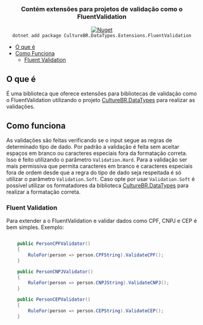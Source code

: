 
<a href="https://github.com/FernandoDona/culturebr-datatypes"></a>

<div align="center">

### Contém extensões para projetos de validação como o FluentValidation
<a href="https://www.nuget.org/packages/CultureBR.DataTypes"><img alt="Nuget" src="https://img.shields.io/nuget/v/CultureBR.DataTypes.Extensions.FluentValidation"></a> <br/>
`dotnet add package CultureBR.DataTypes.Extensions.FluentValidation`

</div>

- [O que é](#o-que-é)
- [Como Funciona](#como-funciona)
    - [Fluent Validation](#fluent-validation)

## O que é
É uma biblioteca que oferece extensões para bibliotecas de validação como o FluentValidation utilizando o projeto <a href="https://github.com/FernandoDona/culturebr-datatypes">CultureBR.DataTypes</a> para realizar as validações.
## Como funciona
As validações são feitas verificando se o input segue as regras de determinado tipo de dado.
Por padrão a validação é feita sem aceitar espaços em branco ou caracteres especiais fora da formatação correta. Isso é feito utilizando o parâmetro `Validation.Hard`.
Para a validação ser mais permissiva que permita caracteres em branco e caracteres especiais fora de ordem desde que a regra do tipo de dado seja respeitada é só utilizar o parâmetro `Validation.Soft`.
Caso opte por usar `Validation.Soft` é possível utilizar os formatadores da biblioteca <a href="https://github.com/FernandoDona/culturebr-datatypes">CultureBR.DataTypes</a> para realizar a formatação correta.
### Fluent Validation
Para extender a o FluentValidation e validar dados como CPF, CNPJ e CEP é bem simples.
Exemplo:
```csharp

    public PersonCPFValidator()
    {
        RuleFor(person => person.CPFString).ValidateCPF();
    }

    public PersonCNPJValidator()
    {
        RuleFor(person => person.CNPJString).ValidateCNPJ();
    }

    public PersonCEPValidator()
    {
        RuleFor(person => person.CEPString).ValidateCEP();
    }
```
